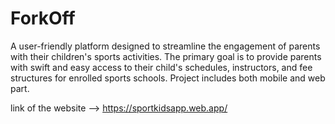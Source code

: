 # ForkOff

A user-friendly platform designed to streamline the engagement of parents with
their children's sports activities. The primary goal is to provide parents with swift and
easy access to their child's schedules, instructors, and fee structures for enrolled
sports schools. Project includes both mobile and web part.

link of the website --> https://sportkidsapp.web.app/
